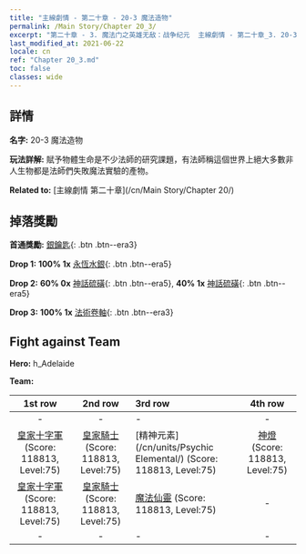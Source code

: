 ```yaml
---
title: "主線劇情 - 第二十章 - 20-3 魔法造物"
permalink: /Main Story/Chapter 20_3/
excerpt: "第二十章 - 3. 魔法门之英雄无敌：战争纪元  主線劇情 - 第二十章_3. 20-3 魔法造物"
last_modified_at: 2021-06-22
locale: cn
ref: "Chapter 20_3.md"
toc: false
classes: wide
---
```


## 詳情

 **名字:** 20-3 魔法造物

 **玩法詳解:** 賦予物體生命是不少法師的研究課題，有法師稱這個世界上絕大多數非人生物都是法師們失敗魔法實驗的產物。

 **Related to:** [主線劇情 第二十章](/cn/Main Story/Chapter 20/)

## 掉落獎勵

 **首通獎勵:** [銀鑰匙](/cn/Items/con_693/){: .btn .btn--era3}

 **Drop 1:** **100% 1x** [永恆水銀](/cn/Items/mat_70/){: .btn .btn--era5}

 **Drop 2:** **60% 0x** [神話硫磺](/cn/Items/mat_64/){: .btn .btn--era5}, **40% 1x** [神話硫磺](/cn/Items/mat_64/){: .btn .btn--era5}

 **Drop 3:** **100% 1x** [法術卷軸](/cn/Items/con_694/){: .btn .btn--era3}


## Fight against Team
 **Hero:** h_Adelaide

 **Team:**


  | 1st row | 2nd row | 3rd row | 4th row |
  |:----:|:----:|:----|:----:|
  | - | - | - | - |
  | [皇家十字軍](/cn/units/Swordsman/) (Score: 118813, Level:75)  | [皇家騎士](/cn/units/Cavalier/) (Score: 118813, Level:75)  | [精神元素](/cn/units/Psychic Elemental/) (Score: 118813, Level:75)  | [神燈](/cn/units/Genie/) (Score: 118813, Level:75)  |
  | [皇家十字軍](/cn/units/Swordsman/) (Score: 118813, Level:75)  | [皇家騎士](/cn/units/Cavalier/) (Score: 118813, Level:75)  | [魔法仙靈](/cn/units/Sprite/) (Score: 118813, Level:75)  | - |
  | - | - | - | - |


